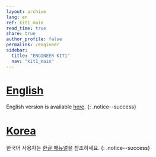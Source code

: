 ```yaml
---
layout: archive
lang: en
ref: kit1_main
read_time: true
share: true
author_profile: false
permalink: /engineer
sidebar:
  title: "ENGINEER KIT1"
  nav: "kit1_main"
---
```


# [English](#english)
English version is available [here](/docs/en/edu/engineer/kit1/).
{: .notice--success}

# [Korea](#korea)
한국어 사용자는 [한글 매뉴얼](/docs/kr/edu/engineer/kit1/)을 참조하세요.
{: .notice--success}
